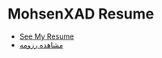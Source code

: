 # MohsenXAD Resume

- [See My Resume](https://mohsenxad.github.io/en.html)
- [مشاهده رزومه](https://mohsenxad.github.io/fa.html)

